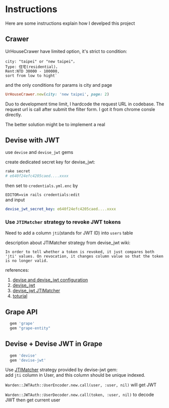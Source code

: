 # Instructions

Here are some instructions explain how I develped this project

## Crawer

UrHouseCrawer have limited option, it's strict to condition:  

```text
city: "taipei" or "new taipei"，
Type: 住宅(residential)，
Rent:NTD 30000 - 100000, 
sort from low to hight`
```

and the only conditions for params is city and page

```ruby
UrHouseCrawer.new(city: 'new taipei', page: 2)
```

Duo to development time limit, I hardcode the request URL in codebase.
The request url is call after submit the filter form.
I got it from chrome consle directly.

The better solution might be to implement a real

## Devise with JWT
use `devise` and `devise_jwt` gems

create dedicated secret key for devise_jwt:

```ruby
rake secret
# e640f24efc4205caed....xxxx
```

then set to `credentials.yml.enc` by  

`EDITOR=vim rails credentials:edit`  
and input

```yml
devise_jwt_secret_key: e640f24efc4205caed....xxxx
```

### Use `JTIMatcher` strategy to revoke JWT tokens

Need to add a column `jti`(stands for JWT ID) into `users` table

description about JTIMatcher strategy from devise_jwt wiki:

`In order to tell whether a token is revoked, it just compares both  'jti' values. On revocation, it changes column value so that the token is no longer valid.`

references:

1. [devise and devise_jwt configuration](https://github.com/waiting-for-dev/devise-jwt/wiki/Configuring-devise-for-APIs)
2. [devise_jwt](https://github.com/waiting-for-dev/devise-jwt)
2. [devise_jwt JTIMatcher](https://www.rubydoc.info/gems/devise-jwt/0.2.0/Devise/JWT/RevocationStrategies/JTIMatcher)
2. [toturial](https://github.com/DakotaLMartinez/rails-devise-jwt-tutorial)

## Grape API

```ruby
  gem 'grape'
  gem "grape-entity"
```

## Devise + Devise JWT in Grape

```ruby
  gem 'devise'
  gem 'devise-jwt'
```

Use [JTIMatcher](https://github.com/waiting-for-dev/devise-jwt/blob/master/lib/devise/jwt/revocation_strategies/jti_matcher.rb) strategy provided by devise-jwt gem:  
add `jti` column in User, and this column should be unique indexed.

`Warden::JWTAuth::UserEncoder.new.call(user, :user, nil)` will get JWT

`Warden::JWTAuth::UserDecoder.new.call(token, :user, nil)` to decode JWT then get current user
